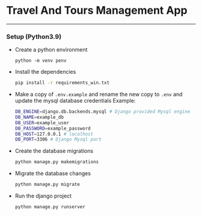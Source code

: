 # Travel And Tours Management App

---

### Setup (Python3.9)

- Create a python environment
  ```
  python -m venv penv
  ```
- Install the dependencies
  ```bash
  pip install -r requirements_win.txt
  ```
- Make a copy of `.env.example` and rename the new copy to `.env` and update the mysql database credentials
  Example:
  ```bash
  DB_ENGINE=django.db.backends.mysql # Django provided Mysql engine
  DB_NAME=example_db
  DB_USER=example_user
  DB_PASSWORD=example_password
  DB_HOST=127.0.0.1 # localhost
  DB_PORT=3306 # Django Mysql port
  ```
- Create the database migrations
  ```bash
  python manage.py makemigrations
  ```
- Migrate the database changes
  ```bash
  python manage.py migrate
  ```
- Run the django project
  ```bash
  python manage.py runserver
  ```
